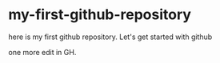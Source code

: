 # my-first-github-repository
here is my first github repository. Let's get started with github

one more edit in GH.
